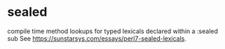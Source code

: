 # sealed
compile time method lookups for typed lexicals declared within a :sealed sub
See <https://sunstarsys.com/essays/perl7-sealed-lexicals>.
